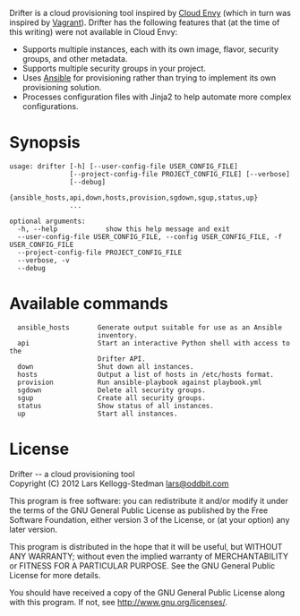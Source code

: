 Drifter is a cloud provisioning tool inspired by [Cloud Envy][] (which
in turn was inspired by [Vagrant][]).  Drifter has the following
features that (at the time of this writing) were not available in
Cloud Envy:

- Supports multiple instances, each with its own image, flavor,
  security groups, and other metadata.
- Supports multiple security groups in your project.
- Uses [Ansible][] for provisioning rather than trying to implement
  its own provisioning solution.
- Processes configuration files with Jinja2 to help automate more
  complex configurations.

[cloud envy]: https://github.com/cloudenvy/cloudenvy
[vagrant]: http://vagrantup.com/
[ansible]: http://ansible.cc/

Synopsis
========

    usage: drifter [-h] [--user-config-file USER_CONFIG_FILE]
                   [--project-config-file PROJECT_CONFIG_FILE] [--verbose]
                   [--debug]
                   {ansible_hosts,api,down,hosts,provision,sgdown,sgup,status,up}
                   ...

    optional arguments:
      -h, --help            show this help message and exit
      --user-config-file USER_CONFIG_FILE, --config USER_CONFIG_FILE, -f USER_CONFIG_FILE
      --project-config-file PROJECT_CONFIG_FILE
      --verbose, -v
      --debug

Available commands
==================

      ansible_hosts       Generate output suitable for use as an Ansible
                          inventory.
      api                 Start an interactive Python shell with access to the
                          Drifter API.
      down                Shut down all instances.
      hosts               Output a list of hosts in /etc/hosts format.
      provision           Run ansible-playbook against playbook.yml
      sgdown              Delete all security groups.
      sgup                Create all security groups.
      status              Show status of all instances.
      up                  Start all instances.

License
=======

Drifter -- a cloud provisioning tool  
Copyright (C) 2012 Lars Kellogg-Stedman <lars@oddbit.com>

This program is free software: you can redistribute it and/or modify
it under the terms of the GNU General Public License as published by
the Free Software Foundation, either version 3 of the License, or
(at your option) any later version.

This program is distributed in the hope that it will be useful,
but WITHOUT ANY WARRANTY; without even the implied warranty of
MERCHANTABILITY or FITNESS FOR A PARTICULAR PURPOSE.  See the
GNU General Public License for more details.

You should have received a copy of the GNU General Public License
along with this program.  If not, see <http://www.gnu.org/licenses/>.

